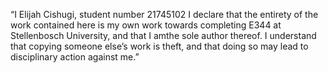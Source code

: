 “I Elijah Cishugi, student number 21745102
I declare that the entirety of the work contained here is my own work towards completing E344 at
Stellenbosch University, and that I amthe sole author thereof. I understand that copying someone else’s
work is theft, and that doing so may lead to disciplinary action against me.”
